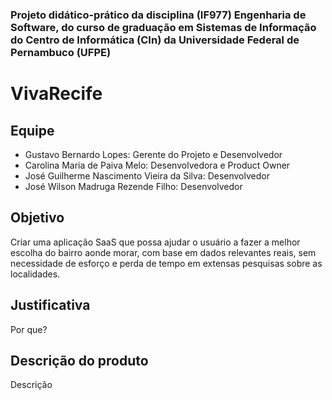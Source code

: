 ### Projeto didático-prático da disciplina (IF977) Engenharia de Software, do curso de graduação em Sistemas de Informação do Centro de Informática (CIn) da Universidade Federal de Pernambuco (UFPE)

# VivaRecife

## Equipe
- Gustavo Bernardo Lopes: Gerente do Projeto e Desenvolvedor
- Carolina Maria de Paiva Melo: Desenvolvedora e Product Owner
- José Guilherme Nascimento Vieira da Silva: Desenvolvedor
- José Wilson Madruga Rezende Filho: Desenvolvedor

## Objetivo
Criar uma aplicação SaaS que possa ajudar o usuário a fazer a melhor escolha do bairro aonde morar, com base em dados relevantes reais, sem necessidade de esforço e perda de tempo em extensas pesquisas sobre as localidades.

## Justificativa
Por que?

## Descrição do produto
Descrição

